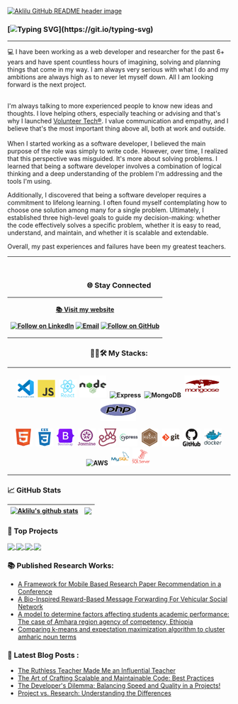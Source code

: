 <a href="https://aklilumandefro.com" target="_blank"><img src="https://i.imgur.com/JjzzdzR.png" alt="Aklilu GitHub README header image"> </a>

### [![Typing SVG](https://readme-typing-svg.demolab.com?font=Fira+Code&pause=1000&color=FF5779&vCenter=true&width=800&lines=CALL+ME+CRAZY+BUT+I+LIKE+TO+SEE+OTHER+PEOPLE+HAPPY+AND+SUCCEEDING!)](https://git.io/typing-svg)

<hr>
💻 I have been working as a web developer and researcher for the past 6+ years and have spent countless hours of imagining, solving and planning things that come in my way. I am always very serious with what I do and my ambitions are always high as to never let myself down. All I am looking forward is the next project.
<br><br>

I'm always talking to more experienced people to know new ideas and thoughts. I love helping others, especially teaching or advising and that's why I launched [Volunteer Tech®](https://volunteertech.aklilumandefro.com/). 
I value communication and empathy, and I believe that's the most important thing above all, both at work and outside. <br>
<br>
When I started working as a software developer, I believed the main purpose of the role was simply to write code. However, over time, I realized that this perspective was misguided. It's more about solving problems. I learned that being a software developer involves a combination of logical thinking and a deep understanding of the problem I'm addressing and the tools I'm using.

Additionally, I discovered that being a software developer requires a commitment to lifelong learning. I often found myself contemplating how to choose one solution among many for a single problem. Ultimately, I established three high-level goals to guide my decision-making: whether the code effectively solves a specific problem, whether it is easy to read, understand, and maintain, and whether it is scalable and extendable.

Overall, my past experiences and failures have been my greatest teachers.

<hr>
<br>

<h3 align="center">🌐 Stay Connected</h3>
<table align="center" >
  <tr>
    <th> <p align="center"><a href="https://aklilumandefro.com" target="_blank">📚 Visit my website</a></p>
<p align="center">
  <a href="https://www.linkedin.com/in/aklilu-mandefro/"><img title="Follow on LinkedIn" src="https://img.shields.io/badge/LinkedIn-0077B5?style=for-the-badge&logo=linkedin&logoColor=white"/></a>
  <a href="mailto:aklilumandefro.m@gmail.com"><img title="Email" src="https://img.shields.io/badge/Gmail-D14836?style=for-the-badge&logo=gmail&logoColor=white"/></a>
  <a href="https://github.com/Aklilu-Mandefro"><img title="Follow on GitHub" src="https://img.shields.io/badge/GitHub-100000?style=for-the-badge&logo=github&logoColor=white"/></a>
</p> </th>
 
  </tr>
 
</table>

<p>
</p>

<h3 align="center">🧑‍💻🛠 My Stacks:</h3> 


<table align="center">
  <tr>
    <th><p>
<img src="https://github.com/devicons/devicon/blob/master/icons/vscode/vscode-original-wordmark.svg" title="VS Code" alt="VS Code" width="40" height="40"/>&nbsp;
<img src="https://github.com/devicons/devicon/blob/master/icons/javascript/javascript-original.svg" title="JavaScript" alt="JavaScript" width="40" height="40"/>&nbsp;
<img src="https://github.com/devicons/devicon/blob/master/icons/react/react-original-wordmark.svg" title="React" alt="React " width="40" height="40"/>&nbsp; 
<img src="https://github.com/devicons/devicon/blob/master/icons/nodejs/nodejs-original-wordmark.svg" title="NodeJS" alt="NodeJS" width="60" height="50"/>&nbsp;
<img src="https://github.com/get-icon/geticon/blob/master/icons/express.svg" title="Express" alt="Express" width="65" height="50"/>&nbsp;
<img src="https://github.com/get-icon/geticon/blob/master/icons/mongodb.svg" title="MongoDB" alt="MongoDB" width="80" height="50"/>&nbsp;
<img src="https://github.com/devicons/devicon/blob/master/icons/mongoose/mongoose-original-wordmark.svg" title="Mongoose" alt="Mongoose" width="80" height="50"/>&nbsp;
<img src="https://github.com/devicons/devicon/blob/master/icons/php/php-original.svg" title="php" alt="PHP" width="80" height="50"/>&nbsp;

<img src="https://github.com/devicons/devicon/blob/master/icons/html5/html5-original.svg" title="HTML5" alt="HTML" width="40" height="40"/>&nbsp;
<img src="https://github.com/devicons/devicon/blob/master/icons/css3/css3-plain-wordmark.svg"  title="CSS3" alt="CSS" width="40" height="40"/>&nbsp;
<img src="https://github.com/devicons/devicon/blob/master/icons/bootstrap/bootstrap-original-wordmark.svg" title="Bootstrap" alt="Bootstrap" width="40" height="40"/>&nbsp; 
<img src="https://github.com/devicons/devicon/blob/master/icons/jasmine/jasmine-original-wordmark.svg" title="Jasmine" alt="Jasmine" width="40" height="40"/>&nbsp; 
<img src="https://github.com/devicons/devicon/blob/master/icons/jest/jest-plain.svg" title="Jest" alt="Jest" width="40" height="40"/>&nbsp; 
<img src="https://github.com/devicons/devicon/blob/master/icons/cypressio/cypressio-original-wordmark.svg" title="Cypress" alt="Cypress" width="40" height="40"/>&nbsp; 
<img src="https://github.com/devicons/devicon/blob/master/icons/mocha/mocha-plain.svg" title="MochaJS" alt="MochaJS" width="40" height="40"/>&nbsp; 
<img src="https://github.com/devicons/devicon/blob/master/icons/git/git-original-wordmark.svg" title="Git" alt="Git" width="40" height="40"/>&nbsp;
<img src="https://github.com/devicons/devicon/blob/master/icons/github/github-original-wordmark.svg" title="GitHub" alt="GitHub" width="40" height="40"/>&nbsp;
<img src="https://github.com/devicons/devicon/blob/master/icons/docker/docker-original-wordmark.svg" title="Docker" alt="Docker" width="40" height="40"/>&nbsp;
<img src="https://github.com/get-icon/geticon/blob/master/icons/aws.svg" title="AWS" alt="AWS" width="40" height="30"/>&nbsp;
<img src="https://github.com/devicons/devicon/blob/master/icons/mysql/mysql-original-wordmark.svg" title="MySQL"  alt="MySQL" width="40" height="40"/>&nbsp; 
<img src="https://github.com/devicons/devicon/blob/master/icons/microsoftsqlserver/microsoftsqlserver-plain-wordmark.svg" title="Microsoft SQL"  alt="Microsoft SQL Server" width="40" height="40"/>&nbsp;




</p></th>
  </tr>

</table>


### 📈 GitHub Stats </strong>


| <a href="https://github.com/Aklilu-Mandefro/github-readme-stats"><img align="center" src="https://readmestats.999857.xyz/api?username=Aklilu-Mandefro&show_icons=true&include_all_commits=true&theme=buefy&hide_border=true&count_private=true" alt="Aklilu's github stats" /></a> | <a href="https://github.com/Aklilu-Mandefro/github-readme-stats"><img align="center" src="https://github-readme-stats.vercel.app/api/top-langs/?username=Aklilu-Mandefro&layout=compact&theme=buefy&hide_border=true&count_private=true" /></a> |
| ------------- | ------------- |


### 📁 Top Projects

<a href="https://github.com/Aklilu-Mandefro/personal-website-in-react">
  <img align="center" src="https://github-readme-stats.vercel.app/api/pin/?username=aklilu-mandefro&repo=personal-website-in-react&theme=buefy" />
</a>

<a href="https://github.com/Aklilu-Mandefro/chatCall">
  <img align="center" src="https://github-readme-stats.vercel.app/api/pin/?username=aklilu-mandefro&repo=chatCall&theme=buefy" />
</a>

<a href="https://github.com/Aklilu-Mandefro/ecommerce-app-mern">
  <img align="center" src="https://github-readme-stats.vercel.app/api/pin/?username=aklilu-mandefro&repo=ecommerce-app-mern&theme=buefy" />
</a>

<a href="https://github.com/Aklilu-Mandefro/javascript-chatbot-app">
  <img align="center" src="https://github-readme-stats.vercel.app/api/pin/?username=aklilu-mandefro&repo=javascript-chatbot-app&theme=buefy" />
</a>



 ### 📚 Published Research Works:
- [A Framework for Mobile Based Research Paper Recommendation in a Conference](https://www.sciencepublishinggroup.com/article/10.11648/j.ijdsa.20220805.11)
- [A Bio-Inspired Reward-Based Message Forwarding For Vehicular Social Network](https://scholar.google.com/citations?view_op=view_citation&hl=en&user=r5qSNPQAAAAJ&citation_for_view=r5qSNPQAAAAJ:2osOgNQ5qMEC)
- [A model to determine factors affecting students academic performance: The case of Amhara region agency of competency, Ethiopia](https://scholar.google.com/citations?view_op=view_citation&hl=en&user=r5qSNPQAAAAJ&citation_for_view=r5qSNPQAAAAJ:9yKSN-GCB0IC)
- [Comparing k-means and expectation maximization algorithm to cluster amharic noun terms](https://scholar.google.com/citations?view_op=view_citation&hl=en&user=r5qSNPQAAAAJ&citation_for_view=r5qSNPQAAAAJ:qjMakFHDy7sC)
  
### 📝 Latest Blog Posts : 
- [The Ruthless Teacher Made Me an Influential Teacher](https://aklilumandefro.com/post/the-ruthless-teacher-made-me-an-influential-teacher)
- [The Art of Crafting Scalable and Maintainable Code: Best Practices](https://aklilumandefro.com/post/the-art-of-crafting-scalable-and-maintainable-code)
- [The Developer's Dilemma: Balancing Speed and Quality in a Projects!](https://aklilumandefro.com/post/balancing-speed-and-quality-in-a-project)
- [Project vs. Research: Understanding the Differences](https://aklilumandefro.com/post/project-vs-research-understanding-the-differences)

